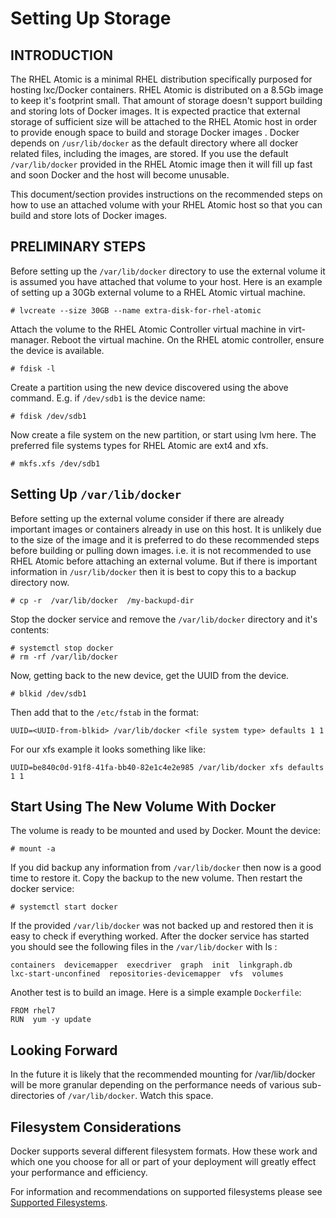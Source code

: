 # Setting Up Storage

## INTRODUCTION
 
The RHEL Atomic is a minimal RHEL distribution specifically purposed for hosting lxc/Docker containers.  RHEL Atomic is distributed on a 8.5Gb image to keep it's footprint small. That amount of storage doesn't support building and storing lots of Docker images.  It is expected practice that external storage of sufficient size will be attached to the RHEL Atomic host  in order to provide enough space to build and storage Docker images . Docker depends on `/usr/lib/docker` as the default directory where all docker related files, including the images, are stored. If you use the default `/var/lib/docker` provided in the RHEL Atomic image then it will fill up fast and soon Docker and the host will become unusable.
 
This document/section provides instructions on the recommended steps on how to use an attached volume with your RHEL Atomic host so that you can build and store lots of Docker images.
 
## PRELIMINARY STEPS
 
Before setting up the `/var/lib/docker` directory to use the external volume it is assumed you have attached that volume to your host. Here is an example of setting up a 30Gb external volume to a RHEL Atomic virtual machine.
 
    # lvcreate --size 30GB --name extra-disk-for-rhel-atomic
 
Attach the volume to the RHEL Atomic Controller virtual machine in virt-manager. Reboot the virtual machine. On the RHEL atomic controller, ensure the device is available.
 
    # fdisk -l
 
Create a partition using the new device discovered using the above command. E.g. if `/dev/sdb1` is the device name:
 
    # fdisk /dev/sdb1
 
Now create a file system on the new partition, or start using lvm here. The preferred file systems types for RHEL Atomic are ext4 and xfs.
 
    # mkfs.xfs /dev/sdb1
 
## Setting Up `/var/lib/docker`

Before setting up the external volume consider if there are already important images or containers already in use on this host.  It is unlikely due to the size of the image and it is preferred to do these recommended steps before building or pulling down images. i.e. it is not recommended to use RHEL Atomic before attaching an external volume. But if there is important information in `/usr/lib/docker` then it is best to copy this to a backup directory now.

    # cp -r  /var/lib/docker  /my-backupd-dir

Stop the docker service and remove the `/var/lib/docker` directory and it's contents:

    # systemctl stop docker
    # rm -rf /var/lib/docker

Now, getting back to the new device, get the UUID from the device.
 
    # blkid /dev/sdb1
 
Then add that to the `/etc/fstab` in the format:

    UUID=<UUID-from-blkid> /var/lib/docker <file system type> defaults 1 1
 
For our xfs example it looks something like like:
 
    UUID=be840c0d-91f8-41fa-bb40-82e1c4e2e985 /var/lib/docker xfs defaults 1 1
 

## Start Using The New Volume With Docker

The volume is ready to be mounted and used by Docker. Mount the device:

    # mount -a
 
If you did backup any information from `/var/lib/docker` then now is a good time to restore it. Copy the backup to the new volume. Then restart the docker service:
 
    # systemctl start docker

If the provided `/var/lib/docker` was not backed up and restored then it is easy to check if everything worked.  After the docker service has started you should see the following files in the `/var/lib/docker` with ls :

    containers  devicemapper  execdriver  graph  init  linkgraph.db  
    lxc-start-unconfined  repositories-devicemapper  vfs  volumes

Another test is to build an image. Here is a simple example `Dockerfile`:

    FROM rhel7
    RUN  yum -y update

 
## Looking Forward

In the future it is likely that the recommended mounting for /var/lib/docker will be more granular depending on the performance needs of various sub-directories of `/var/lib/docker`.  Watch this space.

## Filesystem Considerations

Docker supports several different filesystem formats. How these work and which one you choose for all or part of your deployment will greatly effect your performance and efficiency.

For information and recommendations on supported filesystems please see [Supported Filesystems](http://www.projectatomic.io/docs/filesystems/).
